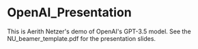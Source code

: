 # OpenAI_Presentation

This is Aerith Netzer's demo of OpenAI's GPT-3.5 model. See the NU_beamer_template.pdf for the presentation slides.